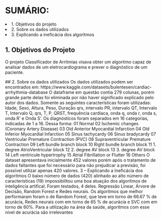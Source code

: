 <h1>SUMÁRIO:</h1>
<li>   1. Objetivos do projeto</li>
<li> 2. Sobre os dados utilizados</li>
<li>3. Explicando a ineficácia dos algoritmos</li>
<h2>1. Objetivos do Projeto</h2>
<p>O projeto Classificador de Arritmias visava obter um algoritmo capaz de analisar dados de
um eletrocardiograma e prever o diagnóstico de um paciente.</p>
## 2. Sobre os dados utilizados
Os dados utilizados podem ser encontrados em:
https://www.kaggle.com/datasets/bulentesen/cardiac-arrhythmia-database
O dataframe em questão contia 279 colunas, porém grande parte delas foi eliminada por não
haver significado explicado pelo autor dos dados. Somente as seguintes características
foram utilizadas: Idade, Sexo, Altura, Peso, Duração qrs, intervalo PR, intervalo QT, Intervalo
T, Intervalo Q, qrs, T, P, QRST, frequência cardíaca, onda q, onda r, onda s, onda R’ e Onda
S’.
Os diagnósticos foram separados em 16 categorias, indicadas de 1 a 16.
Dessa forma:
01 Normal
02 Ischemic changes (Coronary Artery Disease)
03 Old Anterior Myocardial Infarction
04 Old Inferior Myocardial Infarction
05 Sinus tachycardy
06 Sinus bradycardy
07 Ventricular Premature Contraction (PVC)
08 Supraventricular Premature Contraction
09 Left bundle branch block
10 Right bundle branch block
11 1. degree AtrioVentricular block
12 2. degree AV block
13 3. degree AV block
14 Left ventricule hypertrophy
15 Atrial Fibrillation or Flutter
16 Others
O dataset apresentava inicialmente 452 valores porém após o tratamento de dados faltantes
que foi necessário para não prejudicar a previsão, foi possível utilizar apenas 420 valores.
3 – Explicando a Ineficácia dos algoritmos
O baixo número de dados (420) alinhado ao alto número de características (19)
impossibilitou uma boa atuação dos algoritmos de inteligência artifical. Foram testados, 4
deles. Regressão Linear, Árvore de Decisão, Random Forest e Redes neurais. Os algoritmos
que melhor performaram foram o de Random Forest, que teve em torno de 66.67 % de
acurácia, Redes neurais com em torno de 65 % de acurácia e SVC com em torno de 60%.
Para a utilização na área da saúde, algoritmos com esse nível de acurácia são irrelevantes
</body>
</html>
